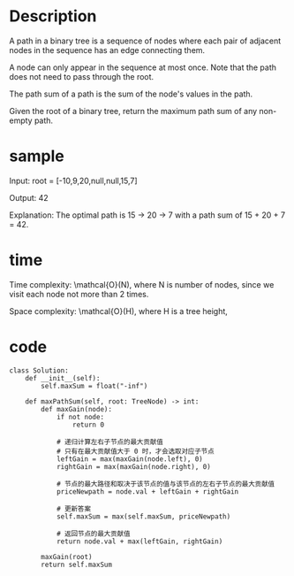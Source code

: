 # Description
A path in a binary tree is a sequence of nodes where each pair of adjacent nodes in the sequence has an edge connecting them. 

A node can only appear in the sequence at most once. Note that the path does not need to pass through the root.

The path sum of a path is the sum of the node's values in the path.

Given the root of a binary tree, return the maximum path sum of any non-empty path.

# sample

Input: root = [-10,9,20,null,null,15,7]

Output: 42

Explanation: The optimal path is 15 -> 20 -> 7 with a path sum of 15 + 20 + 7 = 42.

# time
Time complexity: \mathcal{O}(N), where N is number of nodes, since we visit each node not more than 2 times.

Space complexity: \mathcal{O}(H), where H is a tree height,
# code
```
class Solution:
    def __init__(self):
        self.maxSum = float("-inf")

    def maxPathSum(self, root: TreeNode) -> int:
        def maxGain(node):
            if not node:
                return 0

            # 递归计算左右子节点的最大贡献值
            # 只有在最大贡献值大于 0 时，才会选取对应子节点
            leftGain = max(maxGain(node.left), 0)
            rightGain = max(maxGain(node.right), 0)
            
            # 节点的最大路径和取决于该节点的值与该节点的左右子节点的最大贡献值
            priceNewpath = node.val + leftGain + rightGain
            
            # 更新答案
            self.maxSum = max(self.maxSum, priceNewpath)
        
            # 返回节点的最大贡献值
            return node.val + max(leftGain, rightGain)
   
        maxGain(root)
        return self.maxSum
```
